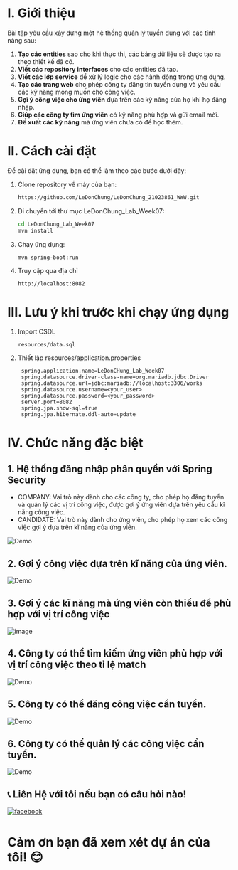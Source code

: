 # I. Giới thiệu

Bài tập yêu cầu xây dựng một hệ thống quản lý tuyển dụng với các tính năng sau:

1. **Tạo các entities** sao cho khi thực thi, các bảng dữ liệu sẽ được tạo ra theo thiết kế đã có.
2. **Viết các repository interfaces** cho các entities đã tạo.
3. **Viết các lớp service** để xử lý logic cho các hành động trong ứng dụng.
4. **Tạo các trang web** cho phép công ty đăng tin tuyển dụng và yêu cầu các kỹ năng mong muốn cho công việc.
5. **Gợi ý công việc cho ứng viên** dựa trên các kỹ năng của họ khi họ đăng nhập.
6. **Giúp các công ty tìm ứng viên** có kỹ năng phù hợp và gửi email mời.
7. **Đề xuất các kỹ năng** mà ứng viên chưa có để học thêm.

# II. Cách cài đặt

Để cài đặt ứng dụng, bạn có thể làm theo các bước dưới đây:

1. Clone repository về máy của bạn:

   ```bash
   https://github.com/LeDonChung/LeDonChung_21023861_WWW.git
   ```
2. Di chuyển tới thư mục LeDonChung_Lab_Week07:

   ```bash
   cd LeDonChung_Lab_Week07
   mvn install
   ```
3. Chạy ứng dụng:
   ```bash
   mvn spring-boot:run
   ```
4. Truy cập qua địa chỉ
    ```
    http://localhost:8082
    ```

# III. Lưu ý khi trước khi chạy ứng dụng
1. Import CSDL
   
    ```
    resources/data.sql
   ```
2. Thiết lập resources/application.properties
   
   ```
    spring.application.name=LeDonCHung_Lab_Week07
    spring.datasource.driver-class-name=org.mariadb.jdbc.Driver
    spring.datasource.url=jdbc:mariadb://localhost:3306/works
    spring.datasource.username=<your_user>
    spring.datasource.password=<your_password>
    server.port=8082
    spring.jpa.show-sql=true
    spring.jpa.hibernate.ddl-auto=update
   ```
   
# IV. Chức năng đặc biệt
## 1. Hệ thống đăng nhập phân quyền với Spring Security
   - COMPANY: Vai trò này dành cho các công ty, cho phép họ đăng tuyển và quản lý các vị trí công việc, được gợi ý ứng viên dựa trên yêu cầu kĩ năng công việc.
   - CANDIDATE: Vai trò này dành cho ứng viên, cho phép họ xem các công việc gợi ý dựa trên kĩ năng của ứng viên.
     
![Demo](https://github.com/LeDonChung/LeDonChung_21023861_WWW/blob/main/LeDonChung_Lab_Week07/src/main/resources/evidences/login.gif)

## 2. Gợi ý công việc dựa trên kĩ năng của ứng viên.

![Demo](https://github.com/LeDonChung/LeDonChung_21023861_WWW/blob/main/LeDonChung_Lab_Week07/src/main/resources/evidences/recommend-job.gif)

## 3. Gợi ý các kĩ năng mà ứng viên còn thiếu để phù hợp với vị trí công việc
   
![image](https://github.com/LeDonChung/LeDonChung_21023861_WWW/blob/main/LeDonChung_Lab_Week07/src/main/resources/evidences/goiy.jpg)

## 4. Công ty có thể tìm kiếm ứng viên phù hợp với vị trí công việc theo tỉ lệ match
   
![Demo](https://github.com/LeDonChung/LeDonChung_21023861_WWW/blob/main/LeDonChung_Lab_Week07/src/main/resources/evidences/active.gif)
   

## 5. Công ty có thể đăng công việc cần tuyển.
   
![Demo](https://github.com/LeDonChung/LeDonChung_21023861_WWW/blob/main/LeDonChung_Lab_Week07/src/main/resources/evidences/new-job.gif)

## 6. Công ty có thể quản lý các công việc cần tuyển.

![Demo](https://github.com/LeDonChung/LeDonChung_21023861_WWW/blob/main/LeDonChung_Lab_Week07/src/main/resources/evidences/update-job.gif)

## 📞 Liên Hệ với tôi nếu bạn có câu hỏi nào!
<div align="left">
<a href="https://www.facebook.com/LDC01082003" target="_blank">
  <img src=https://img.shields.io/badge/facebook-%232E87FB.svg?&style=for-the-badge&logo=facebook&logoColor=white alt=facebook style="margin-bottom: 5px;" />
</a>
</div>

# Cảm ơn bạn đã xem xét dự án của tôi! 😊
